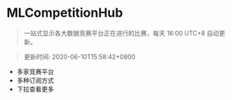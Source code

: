 # MLCompetitionHub

> 一站式显示各大数据竞赛平台正在进行的比赛，每天 16:00 UTC+8 自动更新。
  
> 更新时间: 2020-06-10T15:58:42+0800 

* 多家竞赛平台
* 多种订阅方式
* 下拉查看更多